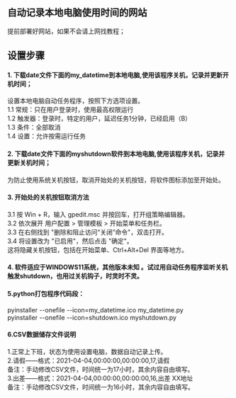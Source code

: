## 自动记录本地电脑使用时间的网站 

提前部署好网站，如果不会请上网找教程；    


  ## 设置步骤
#### 1. 下载date文件下面的my_datetime到本地电脑,使用该程序关机，记录并更新开机时间；  
设置本地电脑自动任务程序，按照下方选项设置。    
1.1 常规：只在用户登录时，使用最高权限运行   
1.2 触发器：登录时，特定的用户，延迟任务1分钟，已经启用（B）   
1.3 条件：全部取消    
1.4 设置：允许按需运行任务     
#### 2. 下载date文件下面的myshutdown软件到本地电脑,使用该程序关机，记录并更新关机时间；
 为防止使用系统关机按钮，取消开始处的关机按钮，将软件图标添加至开始处。  
#### 3.  开始处的关机按钮取消方法  
 3.1 按 Win + R，输入 gpedit.msc 并按回车，打开组策略编辑器。  
 3.2 依次展开 用户配置 > 管理模板 > 开始菜单和任务栏。  
 3.3 在右侧找到 "删除和阻止访问“关闭”命令"，双击打开。  
 3.4 将设置改为 "已启用"，然后点击 "确定"。  
这将隐藏关机按钮，包括在开始菜单、Ctrl+Alt+Del 界面等地方。
#### 4. 软件适应于WINDOWS11系统，其他版本未知 。试过用自动任务程序监听关机触发shutdown，也用过关机钩子，时灵时不灵。
#### 5.python打包程序代码段：   
pyinstaller --onefile --icon=my_datetime.ico my_datetime.py   
pyinstaller --onefile --icon=shutdown.ico myshutdown.py   

#### 6.CSV数据储存文件说明
1.正常上下班，状态为使用设置电脑，数据自动记录上传。    
2.请假——格式：2021-04-04,00:00:00,00:00:00,17,请假    
备注：手动修改CSV文件，时间统一为17小时，其余内容自由填写。    
3.出差——格式：2021-04-04,00:00:00,00:00:00,16,出差 XX地址    
 备注：手动修改CSV文件，时间统一为16小时，其余内容自由填写。


